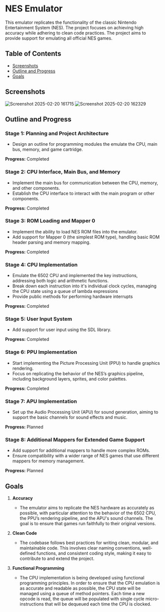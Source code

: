 # NES Emulator

This emulator replicates the functionality of the classic Nintendo Entertainment System (NES). The project focuses on achieving high accuracy while adhering to clean code practices. The project aims to provide support for emulating all official NES games.

## Table of Contents
- [Screenshots](#screenshots)
- [Outline and Progress](#outline-and-progress)
- [Goals](#goals)

## Screenshots

![Screenshot 2025-02-20 161715](https://github.com/user-attachments/assets/61942b6f-8f9f-4308-88f4-a37aff9ff5b9)
![Screenshot 2025-02-20 162329](https://github.com/user-attachments/assets/8476395a-06e1-433b-83c9-587697cf5aee)

## Outline and Progress

### Stage 1: Planning and Project Architecture
- Design an outline for programming modules the emulate the CPU, main bus, memory, and game cartridge.

**Progress:** Completed

### Stage 2: CPU Interface, Main Bus, and Memory
- Implement the main bus for communication between the CPU, memory, and other components.
- Establish the CPU interface to interact with the main program or other components.

**Progress:** Completed

### Stage 3: ROM Loading and Mapper 0
- Implement the ability to load NES ROM files into the emulator.
- Add support for Mapper 0 (the simplest ROM type), handling basic ROM header parsing and memory mapping.

**Progress:** Completed

### Stage 4: CPU Implementation
- Emulate the 6502 CPU and implemented the key instructions, addressing both logic and arithmetic functions.
- Break down each instruction into it's individual clock cycles, managing the CPU state using a queue of lambda expressions
- Provide public methods for performing hardware interrupts
  
**Progress:** Completed

### Stage 5: User Input System
- Add support for user input using the SDL library.

**Progress:** Completed

### Stage 6: PPU Implementation
- Start implementing the Picture Processing Unit (PPU) to handle graphics rendering.
- Focus on replicating the behavior of the NES’s graphics pipeline, including background layers, sprites, and color palettes.

**Progress:** Completed

### Stage 7: APU Implementation
- Set up the Audio Processing Unit (APU) for sound generation, aiming to support the basic channels for sound effects and music.

**Progress:** Planned

### Stage 8: Additional Mappers for Extended Game Support
- Add support for additional mappers to handle more complex ROMs.
- Ensure compatibility with a wider range of NES games that use different mappers for memory management.

**Progress:** Planned

## Goals

1. **Accuracy**
   - The emulator aims to replicate the NES hardware as accurately as possible, with particular attention to the behavior of the 6502 CPU, the PPU’s rendering pipeline, and the APU's sound channels. The goal is to ensure that games run faithfully to their original versions.

2. **Clean Code**
   - The codebase follows best practices for writing clean, modular, and maintainable code. This involves clear naming conventions, well-defined functions, and consistent coding style, making it easy to contribute to and extend the project.

3. **Functional Programming**
   - The CPU implementation is being developed using functional programming principles. In order to ensure that the CPU emulation is as accurate and readable as possible, the CPU state will be managed using a queue of method pointers. Each time a new opcode is read, the queue will be populated with single cycle micro-instructions that will be dequeued each time the CPU is clocked.
